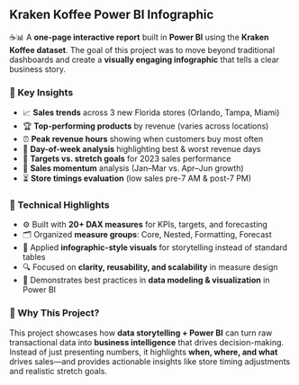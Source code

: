 ## Kraken Koffee Power BI Infographic

☕📊 A **one-page interactive report** built in **Power BI** using the **Kraken Koffee dataset**.
The goal of this project was to move beyond traditional dashboards and create a **visually engaging infographic** that tells a clear business story.

### 🔹 Key Insights

* 📈 **Sales trends** across 3 new Florida stores (Orlando, Tampa, Miami)
* 🏆 **Top-performing products** by revenue (varies across locations)
* ⏰ **Peak revenue hours** showing when customers buy most often
* 📅 **Day-of-week analysis** highlighting best & worst revenue days
* 🎯 **Targets vs. stretch goals** for 2023 sales performance
* 🔄 **Sales momentum** analysis (Jan–Mar vs. Apr–Jun growth)
* ⏳ **Store timings evaluation** (low sales pre-7 AM & post-7 PM)

### 🔹 Technical Highlights

* ⚙️ Built with **20+ DAX measures** for KPIs, targets, and forecasting
* 🗂️ Organized **measure groups**: Core, Nested, Formatting, Forecast
* 🎨 Applied **infographic-style visuals** for storytelling instead of standard tables
* 🔍 Focused on **clarity, reusability, and scalability** in measure design
* 🧩 Demonstrates best practices in **data modeling & visualization** in Power BI

### 🔹 Why This Project?

This project showcases how **data storytelling + Power BI** can turn raw transactional data into **business intelligence** that drives decision-making.
Instead of just presenting numbers, it highlights **when, where, and what** drives sales—and provides actionable insights like store timing adjustments and realistic stretch goals.
